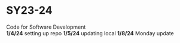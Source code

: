# SY23-24
Code for Software Development
<br>
<b>1/4/24</b> setting up repo
<b>1/5/24</b> updating local
<b>1/8/24</b> Monday update

